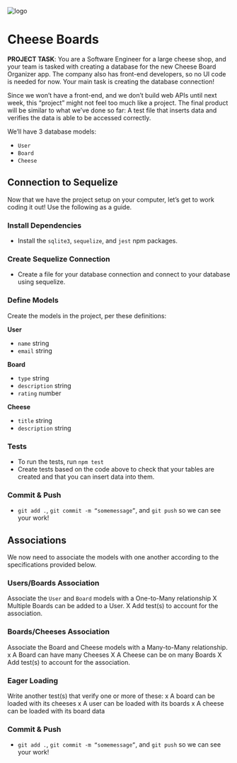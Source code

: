 ![logo](https://user-images.githubusercontent.com/44912347/202296600-c5f247d6-9616-49db-88f0-38433429d781.jpg)

# Cheese Boards

**PROJECT TASK**: You are a Software Engineer for a large cheese shop, and your team is tasked with creating a database for the new Cheese Board Organizer app. The company also has front-end developers, so no UI code is needed for now. Your main task is creating the database connection!

Since we won’t have a front-end, and we don’t build web APIs until next week, this “project” might not feel too much like a project. The final product will be similar to what we’ve done so far: A test file that inserts data and verifies the data is able to be accessed correctly.  

We’ll have 3 database models:
- `User`
- `Board`
- `Cheese`

## Connection to Sequelize
Now that we have the project setup on your computer, let’s get to work coding it out! Use the following as a guide.

### Install Dependencies
- Install the `sqlite3`, `sequelize`, and `jest` npm packages.

### Create Sequelize Connection
- Create a file for your database connection and connect to your database using sequelize.

### Define Models
Create the models in the project, per these definitions:

**User**
- `name` string
- `email` string

**Board**
- `type` string
- `description` string
- `rating` number

**Cheese**
- `title` string
- `description` string

### Tests
- To run the tests, run `npm test`
- Create tests based on the code above to check that your tables are created and that you can insert data into them.

### Commit & Push
- `git add .`, `git commit -m “somemessage”`, and `git push` so we can see your work!

## Associations
We now need to associate the models with one another according to the specifications provided below.

### Users/Boards Association
Associate the `User` and `Board` models with a One-to-Many relationship
X Multiple Boards can be added to a User.
X Add test(s) to account for the association.

### Boards/Cheeses Association
Associate the Board and Cheese models with a Many-to-Many relationship.
x A Board can have many Cheeses
X A Cheese can be on many Boards
X Add test(s) to account for the association.

### Eager Loading
Write another test(s) that verify one or more of these:
x A board can be loaded with its cheeses
x A user can be loaded with its boards
x A cheese can be loaded with its board data

### Commit & Push
- `git add .`, `git commit -m “somemessage”`, and `git push` so we can see your work!
